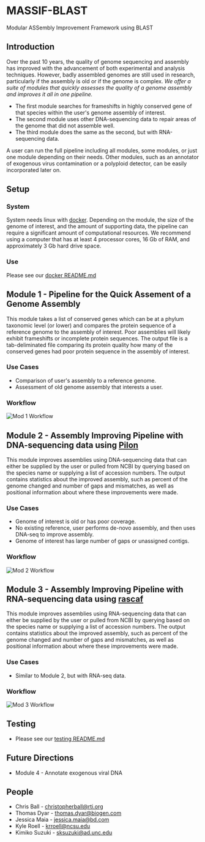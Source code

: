 # MASSIF-BLAST
Modular ASSembly Improvement Framework using BLAST

## Introduction
Over the past 10 years, the quality of genome sequencing and assembly has improved with the advancement of both experimental and analysis techniques. However, badly assembled genomes are still used in research, particularly if the assembly is old or if the genome is complex. *We offer a suite of modules that quickly assesses the quality of a genome assembly and improves it all in one pipeline.* 
* The first module searches for frameshifts in highly conserved gene of that species within the user's genome assembly of interest. 
* The second module uses other DNA-sequencing data to repair areas of the genome that did not assemble well. 
* The third module does the same as the second, but with RNA-sequencing data. 

A user can run the full pipeline including all modules, some modules, or just one module depending on their needs. Other modules, such as an annotator of exogenous virus contamination or a polyploid detector, can be easily incorporated later on.

## Setup
### System
System needs linux with [docker](https://www.docker.com/what-docker). Depending on the module, the size of the genome of interest, and the amount of supporting data, the pipeline can require a significant amount of computational resources. We recommend using a computer that has at least 4 processor cores, 16 Gb of RAM, and approximately 3 Gb hard drive space.

### Use
Please see our [docker README.md](https://github.com/NCBI-Hackathons/MASSIF-BLAST/tree/master/docker/base/README.md)

## Module 1 - Pipeline for the Quick Assement of a Genome Assembly
This module takes a list of conserved genes which can be at a phylum taxonomic level (or lower) and compares the protein sequence of a reference genome to the assembly of interest. Poor assemblies will likely exhibit frameshifts or incomplete protein sequences. The output file is a tab-deliminated file comparing its protein quality how many of the conserved genes had poor protein sequence in the assembly of interest.

### Use Cases
* Comparison of user's assembly to a reference genome.
* Assessment of old genome assembly that interests a user.

### Workflow
![Mod 1 Workflow](https://github.com/NCBI-Hackathons/assemblyrepair/blob/master/mod-1_workflow.png)

## Module 2 - Assembly Improving Pipeline with DNA-sequencing data using [Pilon](https://github.com/broadinstitute/pilon/wiki)
This module improves assemblies using DNA-sequencing data that can either be supplied by the user or pulled from NCBI by querying based on the species name or supplying a list of accession numbers. The output contains statistics about the improved assembly, such as percent of the genome changed and number of gaps and mismatches, as well as positional information about where these improvements were made.

### Use Cases
* Genome of interest is old or has poor coverage.
* No existing reference, user performs de-novo assembly, and then uses DNA-seq to improve assembly.
* Genome of interest has large number of gaps or unassigned contigs.

### Workflow
![Mod 2 Workflow](https://github.com/NCBI-Hackathons/assemblyrepair/blob/master/mod-2_workflow.png)

## Module 3 - Assembly Improving Pipeline with RNA-sequencing data using [rascaf](https://github.com/mourisl/Rascaf)
This module improves assemblies using RNA-sequencing data that can either be supplied by the user or pulled from NCBI by querying based on the species name or supplying a list of accession numbers. The output contains statistics about the improved assembly, such as percent of the genome changed and number of gaps and mismatches, as well as positional information about where these improvements were made.

### Use Cases
* Similar to Module 2, but with RNA-seq data.

### Workflow
![Mod 3 Workflow](https://github.com/NCBI-Hackathons/assemblyrepair/blob/master/mod-3_workflow.png)

## Testing
* Please see our [testing README.md](https://github.com/NCBI-Hackathons/MASSIF-BLAST/tree/master/testing/README.md)

## Future Directions
* Module 4 - Annotate exogenous viral DNA


## People
* Chris Ball - <christopherball@rti.org>
* Thomas Dyar - <thomas.dyar@biogen.com>
* Jessica Maia - <jessica.maia@bd.com>
* Kyle Roell - <krroell@ncsu.edu>
* Kimiko Suzuki - <sksuzuki@ad.unc.edu>

